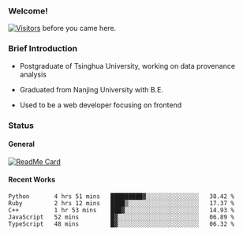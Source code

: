 ### Welcome!

[![Visitors](https://visitor-badge.laobi.icu/badge?page_id=HermitSun.HermitSun)]() before you came here.

### Brief Introduction

- Postgraduate of Tsinghua University, working on data provenance analysis

- Graduated from Nanjing University with B.E.

- Used to be a web developer focusing on frontend

### Status

#### General

[![ReadMe Card](https://github-readme-stats.hermitsun.vercel.app/api?username=HermitSun&count_private=true&show_icons=true)]()

#### Recent Works

<!--START_SECTION:waka-->
```text
Python       4 hrs 51 mins   █████████▓░░░░░░░░░░░░░░░   38.42 % 
Ruby         2 hrs 12 mins   ████▒░░░░░░░░░░░░░░░░░░░░   17.37 % 
C++          1 hr 53 mins    ███▓░░░░░░░░░░░░░░░░░░░░░   14.93 % 
JavaScript   52 mins         █▓░░░░░░░░░░░░░░░░░░░░░░░   06.89 % 
TypeScript   48 mins         █▓░░░░░░░░░░░░░░░░░░░░░░░   06.32 % 
```
<!--END_SECTION:waka-->
